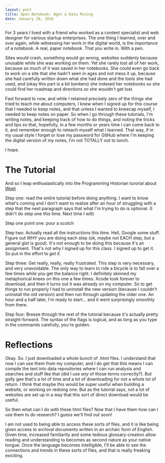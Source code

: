 ```yaml
---
layout: post
title: Open Notebook: Wget & Data Mining
date: January 29, 2016
---
```


For 3 years I lived with a friend who worked as a content specialist and web designer for various startup enterprises. The one thing I learned, over and over again, while witnessing her work in the digital world, is the importance of a notebook. A real, paper notebook. That you write in. With a pen. 

Sites would crash, something would go wrong, websites suddenly because unusable while she was working on them. Yet she rarely lost all of her work, because so much of it was saved in her notebooks. She could even go back to work on a site that she hadn't seen in ages and not mess it up, because she had carefully written down what she had done and the tools she had used, and (okay this part is a bit bonkers) she indexed her notebooks so she could find her roadmap and directions so she wouldn't get lost. 

Fast forward to now, and while I retained precisely zero of the things she tried to teach me about computers, I knew when I signed up for this course that I needed to keep notes, and that unless I wanted to kneecap myself, I needed to keep notes on paper. So when I go through these tutorials, I'm writing notes, and keeping track of how to do things, and noting the tricks and tips so that, hopefully, in a few months or years time I can come back to it, and remember enough to reteach myself what I learned. That way, if in my usual style I forget or lose my password for GitHub where I'm keeping the digital version of my notes, I'm not TOTALLY out to lunch. 

I hope. 

# The Tutorial

And so I leap enthusiastically into the Programming Historian turorial about [Wget](http://programminghistorian.org/lessons/automated-downloading-with-wget)

Step one: read the entire tutorial before doing anything. I want to know what's coming and I don't want to realize after an hour of struggling with a step that the next paragraph says that what I'm trying to do is optional. (I didn't do step one this time. Next time I will) 

Step one point one: pour a scotch

Step two: Actually read all the instructions this time. Hell, Google some stuff. Figure out WHY you are doing each step (ok, maybe not EACH step, but a general gist is good). It's not enough to be doing this because it's an assignment. That's not why I signed up for this class. I signed up to get it. So put in the effort to *get it*. 

Step three: Get really, really, really frustrated. This step is very necessary, and very unavoidable. The only way to learn to ride a bicycle is to fall over a few times while you get the balance right. I definitely skinned my metaphorical knees on this one a few times. Xcode took forever to download, and then it turns out it was already on my computer. So to get things to run properly I had to uninstall the new version (because I couldn't uninstall the old version) and then run through updating the older one. An hour and a half later, I'm ready to start... and it went surprisingly smoothly from there. 

Step four: Breeze through the rest of the tutorial because it's actually pretty straight-forward. The syntax of the flags is logical, and as long as you type in the commands carefully, you're golden. 

# Reflections

Okay. So. I just downloaded a whole bunch of .html files. I understand that now I can use them from my computer, and I do get that this means I can compile the text into data repositories where I can run analysis and searches and stuff like that (did I use _any_ of those terms correctly?). But golly gee that's a lot of time and a lot of downloading for not a whole lot of return. I think that maybe this would be super useful when building a website, or working on redoing one. But as the tutorial says, not a lot of websites are set up in a way that this sort of direct download would be useful. 

So then what can I do with these html files? Now that I have them how can I use them to do research? I guess we'll find out soon! 

I am not used to being able to access these sorts of files, and it is like being given access to archival documents written in an archaic form of English. Given time, increased familiarity and some tedious glossary-creation allow reading and understanding to becomes as second nature as your native tongue. Once the language becomes intelligible, I'll be able to see the connections and trends in these sorts of files, and that is really freaking exiciting. 